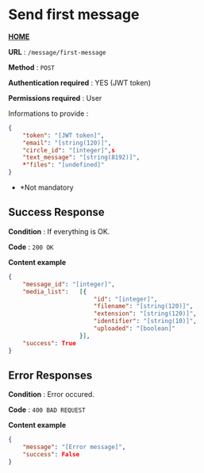 # Send first message
**[HOME](../README.md)**

**URL** : `/message/first-message`

**Method** : `POST`

**Authentication required** : YES (JWT token)

**Permissions required** : User


Informations to provide :

```json
{
    "token": "[JWT token]",
    "email": "[string(120)]",
    "circle_id": "[integer]",s
    "text_message": "[string(8192)]",
    *"files": "[undefined]"
}
```

* *Not mandatory

## Success Response

**Condition** : If everything is OK.

**Code** : `200 OK`

**Content example**

```json
{
    "message_id": "[integer]",
    "media_list":   [{
                        "id": "[integer]",
                        "filename": "[string(120)]",
                        "extension": "[string(120)]",
                        "identifier": "[string(10)]",
                        "uploaded": "[boolean]"
                    }],
    "success": True
}
```

## Error Responses

**Condition** : Error occured.

**Code** : `400 BAD REQUEST`

**Content example**

```json
{
    "message": "[Error message]",
    "success": False
}
```